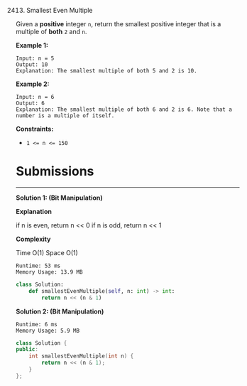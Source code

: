 2413. Smallest Even Multiple

Given a **positive** integer `n`, return the smallest positive integer that is a multiple of **both** `2` and `n`.
 

**Example 1:**
```
Input: n = 5
Output: 10
Explanation: The smallest multiple of both 5 and 2 is 10.
```

**Example 2:**
```
Input: n = 6
Output: 6
Explanation: The smallest multiple of both 6 and 2 is 6. Note that a number is a multiple of itself.
```

**Constraints:**

* `1 <= n <= 150`

# Submissions
---
**Solution 1: (Bit Manipulation)**

**Explanation**

if n is even, return n << 0
if n is odd, return n << 1


**Complexity**

Time O(1)
Space O(1)

```
Runtime: 53 ms
Memory Usage: 13.9 MB
```
```python
class Solution:
    def smallestEvenMultiple(self, n: int) -> int:
        return n << (n & 1)
```

**Solution 2: (Bit Manipulation)**
```
Runtime: 6 ms
Memory Usage: 5.9 MB
```
```c++
class Solution {
public:
    int smallestEvenMultiple(int n) {
        return n << (n & 1);
    }
};
```
